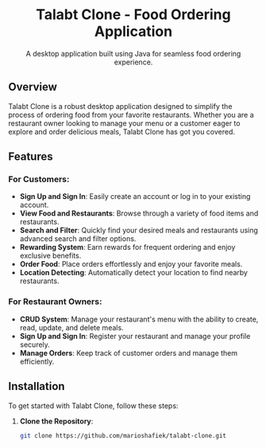 <h1 align="center">Talabt Clone - Food Ordering Application</h1>
<p align="center">A desktop application built using Java for seamless food ordering experience.</p>

## Overview

Talabt Clone is a robust desktop application designed to simplify the process of ordering food from your favorite restaurants. Whether you are a restaurant owner looking to manage your menu or a customer eager to explore and order delicious meals, Talabt Clone has got you covered.

## Features

### For Customers:
- **Sign Up and Sign In**: Easily create an account or log in to your existing account.
- **View Food and Restaurants**: Browse through a variety of food items and restaurants.
- **Search and Filter**: Quickly find your desired meals and restaurants using advanced search and filter options.
- **Rewarding System**: Earn rewards for frequent ordering and enjoy exclusive benefits.
- **Order Food**: Place orders effortlessly and enjoy your favorite meals.
- **Location Detecting**: Automatically detect your location to find nearby restaurants.

### For Restaurant Owners:
- **CRUD System**: Manage your restaurant's menu with the ability to create, read, update, and delete meals.
- **Sign Up and Sign In**: Register your restaurant and manage your profile securely.
- **Manage Orders**: Keep track of customer orders and manage them efficiently.

## Installation

To get started with Talabt Clone, follow these steps:

1. **Clone the Repository**:
   ```bash
   git clone https://github.com/marioshafiek/talabt-clone.git
